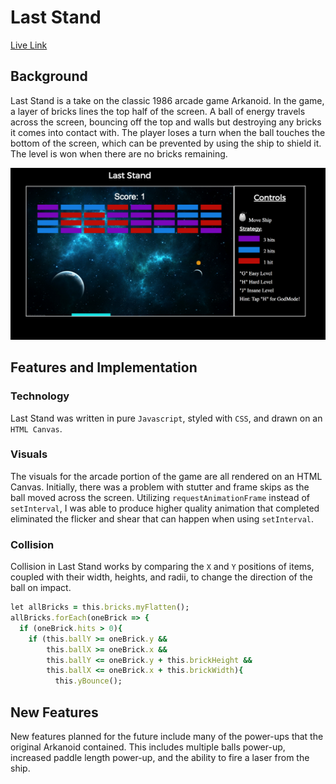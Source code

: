 # Last Stand

[Live Link](https://hfeger4.github.io/LastStand/)

## Background

Last Stand is a take on the classic 1986 arcade game Arkanoid. In the game, a layer of bricks lines the top half of the screen. A ball of energy travels across the screen, bouncing off the top and walls but destroying any bricks it comes into contact with. The player loses a turn when the ball touches the bottom of the screen, which can be prevented by using the ship to shield it. The level is won when there are no bricks remaining.

![alt text](./docs/game4.png)

## Features and Implementation

### Technology

Last Stand was written in pure `Javascript`, styled with `CSS`, and drawn on an `HTML Canvas`.

### Visuals

The visuals for the arcade portion of the game are all rendered on an HTML Canvas. Initially, there was a problem with stutter and frame skips as the ball moved across the screen. Utilizing `requestAnimationFrame` instead of `setInterval`, I was able to produce higher quality animation that completed eliminated the flicker and shear that can happen when using `setInterval`.

### Collision

Collision in Last Stand works by comparing the `X` and `Y` positions of items, coupled with their width, heights, and radii, to change the direction of the ball on impact.

``` ruby
let allBricks = this.bricks.myFlatten();
allBricks.forEach(oneBrick => {
  if (oneBrick.hits > 0){
    if (this.ballY >= oneBrick.y &&
        this.ballX >= oneBrick.x &&
        this.ballY <= oneBrick.y + this.brickHeight &&
        this.ballX <= oneBrick.x + this.brickWidth){
          this.yBounce();
```



## New Features

New features planned for the future include many of the power-ups that the original Arkanoid contained. This includes multiple balls power-up, increased paddle length power-up, and the ability to fire a laser from the ship.
